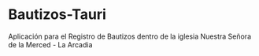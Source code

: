# Bautizos-Tauri
Aplicación para el Registro de Bautizos dentro de la iglesia Nuestra Señora de la Merced - La Arcadia

